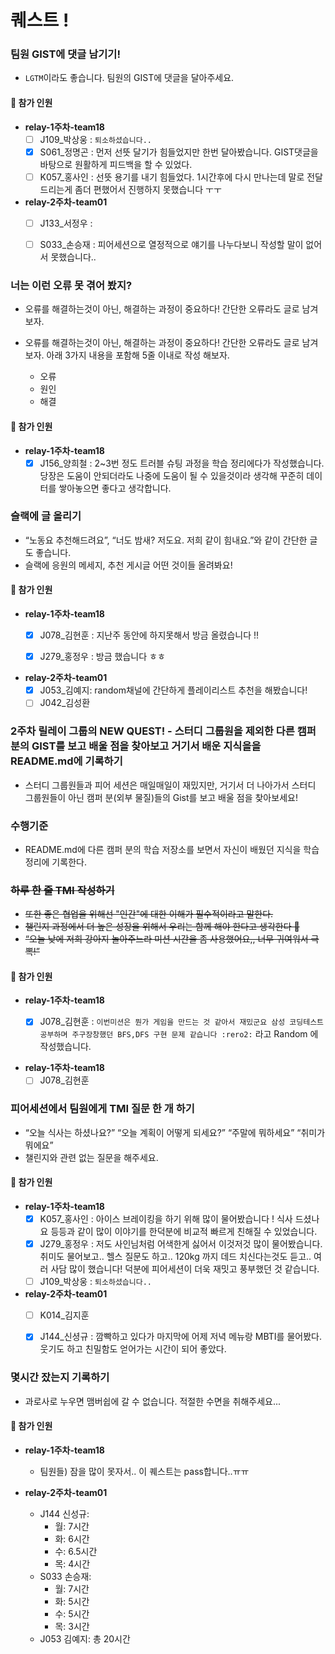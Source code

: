 # 퀘스트 !

### 팀원 GIST에 댓글 남기기!

- `LGTM`이라도 좋습니다. 팀원의 GIST에 댓글을 달아주세요.

#### 👀 참가 인원

- **relay-1주차-team18**
  - [ ] J109_박상웅 : `퇴소하셨습니다..`
  - [x] S061_정명곤 : 먼저 선뜻 달기가 힘들었지만 한번 달아봤습니다. GIST댓글을 바탕으로 원활하게 피드백을 할 수 있었다. 
  - [ ] K057_홍사인 : 선뜻 용기를 내기 힘들었다. 1시간후에 다시 만나는데 말로 전달드리는게 좀더 편했어서 진행하지 못했습니다 ㅜㅜ
- **relay-2주차-team01**
  - [ ] J133_서정우 :
  - [ ] S033_손승재 : 피어세션으로 열정적으로 얘기를 나누다보니 작성할 말이 없어서 못했습니다..


### 너는 이런 오류 못 겪어 봤지?

- 오류를 해결하는것이 아닌, 해결하는 과정이 중요하다! 간단한 오류라도 글로 남겨보자.
- 오류를 해결하는것이 아닌, 해결하는 과정이 중요하다! 간단한 오류라도 글로 남겨보자.
  아래 3가지 내용을 포함해 5줄 이내로 작성 해보자.

  - 오류
  - 원인
  - 해결

#### 👀 참가 인원

- **relay-1주차-team18**
  - [x] J156_양희철 : 2~3번 정도 트러블 슈팅 과정을 학습 정리에다가 작성했습니다. 당장은 도움이 안되더라도 나중에 도움이 될 수 있을것이라 생각해 꾸준히 데이터를 쌓아놓으면 좋다고 생각합니다. 

### 슬랙에 글 올리기

- “노동요 추천해드려요”, “너도 밤새? 저도요. 저희 같이 힘내요.”와 같이 간단한 글도 좋습니다.
- 슬랙에 응원의 메세지, 추천 게시글 어떤 것이들 올려봐요!

#### 👀 참가 인원 
- **relay-1주차-team18**
  - [x] J078_김현훈 : 지난주 동안에 하지못해서 방금 올렸습니다 !!
  - [x] J279_홍정우 : 방금 했습니다 ㅎㅎ


- **relay-2주차-team01**
  - [x] J053_김예지: random채널에 간단하게 플레이리스트 추천을 해봤습니다!
  - [ ] J042_김성환

### 2주차 릴레이 그룹의 NEW QUEST! - 스터디 그룹원을 제외한 다른 캠퍼 분의 GIST를 보고 배울 점을 찾아보고 거기서 배운 지식을을 README.md에 기록하기

- 스터디 그룹원들과 피어 세션은 매일매일이 재밌지만, 거기서 더 나아가서 스터디 그룹원들이 아닌 캠퍼 분(외부 물질)들의 Gist를 보고 배울 점을 찾아보세요!

### 수행기준

- README.md에 다른 캠퍼 분의 학습 저장소를 보면서 자신이 배웠던 지식을 학습 정리에 기록한다.

### ~~하루 한 줄 TMI 작성하기~~

- ~~또한 좋은 협업을 위해선 "인간"에 대한 이해가 필수적이라고 말한다.~~
- ~~챌린지 과정에서 더 높은 성장을 위해서 우리는 함께 해야 한다고 생각한다 🤝~~
- ~~“오늘 낮에 저희 강아지 놀아주느라 미션 시간을 좀 사용했어요,, 너무 귀여워서 극뽁!”~~

#### 👀 참가 인원
- **relay-1주차-team18**
  - [x] J078_김현훈 : `이번미션은 뭔가 게임을 만드는 것 같아서 재밌군요 삼성 코딩테스트 공부하며 주구장창했던 BFS,DFS 구현 문제 같습니다 :rero2:` 라고 Random 에 작성했습니다.


- **relay-1주차-team18**
  - [ ] J078\_김현훈

### 피어세션에서 팀원에게 TMI 질문 한 개 하기

- “오늘 식사는 하셨나요?” “오늘 계획이 어떻게 되세요?” “주말에 뭐하세요” “취미가 뭐에요”
- 챌린지와 관련 없는 질문을 해주세요.

#### 👀 참가 인원

- **relay-1주차-team18**
  - [x] K057_홍사인 : 아이스 브레이킹을 하기 위해 많이 물어봤습니다 ! 식사 드셨나요 등등과 같이 많이 이야기를 한덕분에 비교적 빠르게 친해질 수 있었습니다.
  - [x] J279_홍정우 : 저도 사인님처럼 어색한게 싫어서 이것저것 많이 물어봤습니다. 취미도 물어보고.. 헬스 질문도 하고.. 120kg 까지 데드 치신다는것도 듣고.. 여러 사담 많이 했습니다! 덕분에 피어세션이 더욱 재밋고 풍부했던 것 같습니다.
  - [ ] J109_박상웅 : `퇴소하셨습니다..`
 
- **relay-2주차-team01**
  - [ ] K014_김지훈
  - [x] J144_신셩규 : 깜빡하고 있다가 마지막에 어제 저녁 메뉴랑 MBTI를 물어봤다. 웃기도 하고 친밀함도 얻어가는 시간이 되어 좋았다.


### 몇시간 잤는지 기록하기

- 과로사로 누우면 맴버쉽에 갈 수 없습니다. 적절한 수면을 취해주세요...

#### 👀 참가 인원

- **relay-1주차-team18**
  - 팀원들) 잠을 많이 못자서.. 이 퀘스트는 pass합니다..ㅠㅠ
 
- **relay-2주차-team01**
  - J144 신성규:
    - 월: 7시간
    - 화: 6시간
    - 수: 6.5시간
    - 목: 4시간
  - S033 손승재:
    - 월: 7시간
    - 화: 5시간
    - 수: 5시간
    - 목: 3시간
  - J053 김예지: 총 20시간
